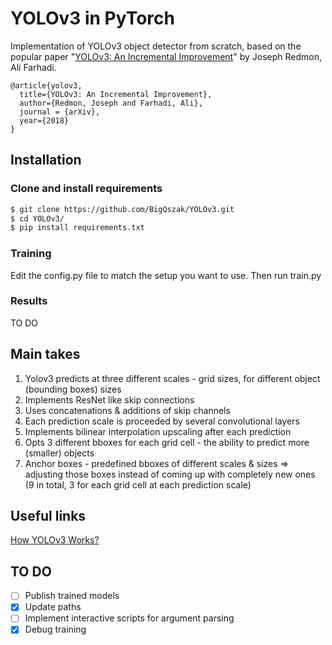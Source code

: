# YOLOv3 in PyTorch
Implementation of YOLOv3 object detector from scratch, based on the popular paper "[YOLOv3: An Incremental Improvement](https://arxiv.org/abs/1804.02767)" by Joseph Redmon, Ali Farhadi.
```
@article{yolov3,
  title={YOLOv3: An Incremental Improvement},
  author={Redmon, Joseph and Farhadi, Ali},
  journal = {arXiv},
  year={2018}
}
```

## Installation

### Clone and install requirements
```bash
$ git clone https://github.com/BigQszak/YOLOv3.git
$ cd YOLOv3/
$ pip install requirements.txt
```

### Training
Edit the config.py file to match the setup you want to use. 
Then run train.py

### Results
TO DO

## Main takes
1. Yolov3 predicts at three different scales - grid sizes, for different object (bounding boxes) sizes
2. Implements ResNet like skip connections
3. Uses concatenations & additions of skip channels
4. Each prediction scale is proceeded by several convolutional layers
5. Implements bilinear interpolation upscaling after each prediction
6. Opts 3 different bboxes for each grid cell - the ability to predict more (smaller) objects
7. Anchor boxes - predefined bboxes of different scales & sizes => adjusting those boxes instead of coming up with completely new ones 
    (9 in total, 3 for each grid cell at each prediction scale)

## Useful links
[How YOLOv3 Works?](https://www.youtube.com/watch?v=MKF1NHGgFfk&list=WL&index=42&t=778s)

## TO DO
- [ ] Publish trained models
- [x] Update paths 
- [ ] Implement interactive scripts for argument parsing
- [x] Debug training
